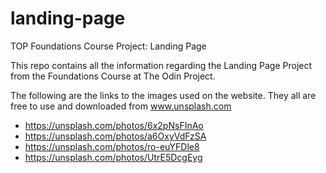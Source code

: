 # landing-page
TOP Foundations Course Project: Landing Page

This repo contains all the information regarding the Landing Page Project from the Foundations Course at The Odin Project. 

The following are the links to the images used on the website. They all are free to use and downloaded from www.unsplash.com

- https://unsplash.com/photos/6x2pNsFInAo
- https://unsplash.com/photos/a6OxyVdFzSA
- https://unsplash.com/photos/ro-euYFDle8
- https://unsplash.com/photos/UtrE5DcgEyg